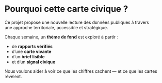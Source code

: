 
# Pourquoi cette carte civique ?

Ce projet propose une nouvelle lecture des données publiques à travers une approche territoriale, accessible et stratégique.

Chaque semaine, un **thème de fond** est exploré à partir :
- de **rapports vérifiés**
- d’une **carte vivante**
- d’un **brief lisible**
- et d’un **signal civique**

Nous voulons aider à voir ce que les chiffres cachent — et ce que les cartes révèlent.
